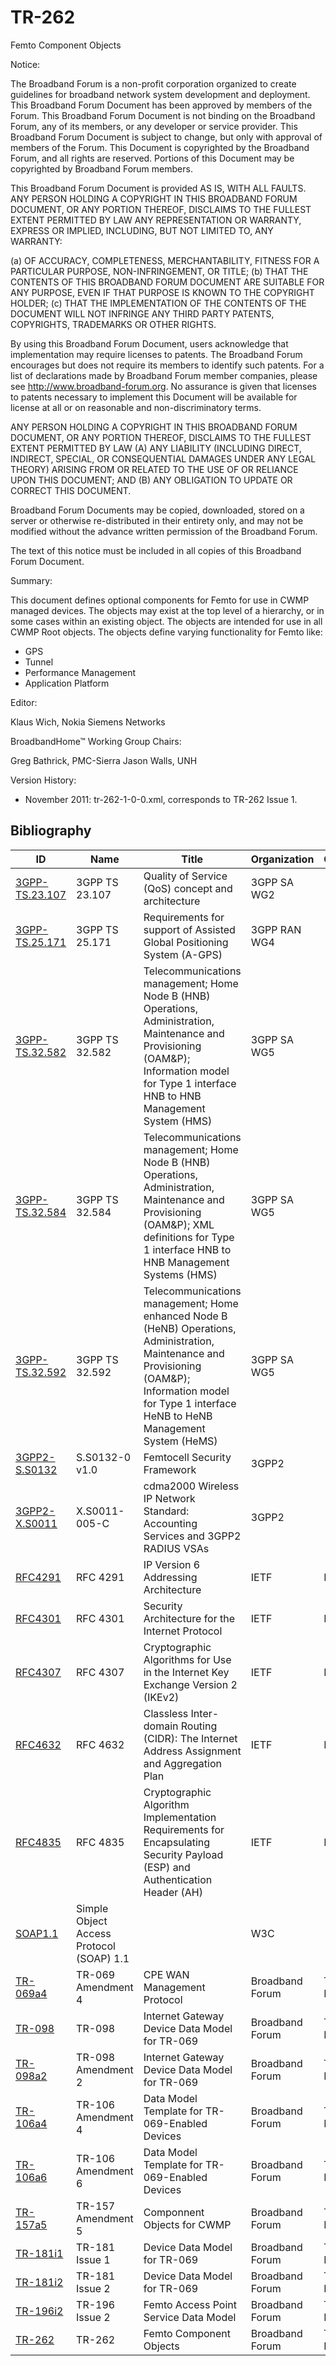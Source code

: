 # TR-262


Femto Component Objects

Notice:


The Broadband Forum is a non-profit corporation organized to create
guidelines for broadband network system development and deployment.
This Broadband Forum Document has been approved by members of the
Forum. This Broadband Forum Document is not binding on the Broadband
Forum, any of its members, or any developer or service provider.
This Broadband Forum Document is subject to change, but only with
approval of members of the Forum.  This Document is copyrighted by
the Broadband Forum, and all rights are reserved.  Portions of this
Document may be copyrighted by Broadband Forum members.

This Broadband Forum Document is provided AS IS, WITH ALL FAULTS.
ANY PERSON HOLDING A COPYRIGHT IN THIS BROADBAND FORUM DOCUMENT,
OR ANY PORTION THEREOF, DISCLAIMS TO THE FULLEST EXTENT PERMITTED
BY LAW ANY REPRESENTATION OR WARRANTY, EXPRESS OR IMPLIED,
INCLUDING, BUT NOT LIMITED TO, ANY WARRANTY:


(a) OF ACCURACY, COMPLETENESS, MERCHANTABILITY, FITNESS FOR A
PARTICULAR PURPOSE, NON-INFRINGEMENT, OR TITLE;
(b) THAT THE CONTENTS OF THIS BROADBAND FORUM DOCUMENT ARE SUITABLE
FOR ANY PURPOSE, EVEN IF THAT PURPOSE IS KNOWN TO THE COPYRIGHT
HOLDER;
(c) THAT THE IMPLEMENTATION OF THE CONTENTS OF THE DOCUMENT WILL NOT
INFRINGE ANY THIRD PARTY PATENTS, COPYRIGHTS, TRADEMARKS OR
OTHER RIGHTS.

By using this Broadband Forum Document, users acknowledge that
implementation may require licenses to patents.  The Broadband Forum
encourages but does not require its members to identify such
patents.  For a list of declarations made by Broadband Forum member
companies, please see http://www.broadband-forum.org.  No assurance
is given that licenses to patents necessary to implement this
Document will be available for license at all or on reasonable and
non-discriminatory terms.

ANY PERSON HOLDING A COPYRIGHT IN THIS BROADBAND FORUM DOCUMENT, OR
ANY PORTION THEREOF, DISCLAIMS TO THE FULLEST EXTENT PERMITTED BY
LAW (A) ANY LIABILITY (INCLUDING DIRECT, INDIRECT, SPECIAL, OR
CONSEQUENTIAL DAMAGES UNDER ANY LEGAL THEORY) ARISING FROM OR
RELATED TO THE USE OF OR RELIANCE UPON THIS DOCUMENT; AND (B) ANY
OBLIGATION TO UPDATE OR CORRECT THIS DOCUMENT.

Broadband Forum Documents may be copied, downloaded, stored on a
server or otherwise re-distributed in their entirety only, and may
not be modified without the advance written permission of the
Broadband Forum.

The text of this notice must be included in all copies of this
Broadband Forum Document.


Summary:

This document defines optional components for Femto for use in CWMP managed
devices. The objects may exist at the top level of a hierarchy, or in some
cases within an existing object. The objects are intended for use in all CWMP Root
objects. The objects define varying functionality for Femto like:

  - GPS
  - Tunnel
  - Performance Management
  - Application Platform

Editor:

Klaus Wich, Nokia Siemens Networks

BroadbandHome™ Working Group Chairs:

Greg Bathrick, PMC-Sierra
Jason Walls, UNH

Version History:

* November 2011: tr-262-1-0-0.xml, corresponds to TR-262 Issue 1.


## Bibliography

| ID | Name | Title | Organization | Category | Date |
| --- | --- | --- | --- | --- | --- |
 | [3GPP-TS.23.107](http://www.3gpp.org/ftp/Specs/html-info/23107.htm) | 3GPP TS 23.107 | Quality of Service (QoS) concept and architecture | 3GPP SA WG2 |  | 
 | [3GPP-TS.25.171](http://www.3gpp.org/ftp/Specs/html-info/25171.htm) | 3GPP TS 25.171 | Requirements for support of Assisted Global Positioning System (A-GPS) | 3GPP RAN WG4 |  | 
 | [3GPP-TS.32.582](http://www.3gpp.org/ftp/Specs/html-info/32582.htm) | 3GPP TS 32.582 | Telecommunications management; Home Node B (HNB) Operations, Administration, Maintenance and Provisioning (OAM&P); Information model for Type 1 interface HNB to HNB Management System (HMS) | 3GPP SA WG5 |  | 
 | [3GPP-TS.32.584](http://www.3gpp.org/ftp/Specs/html-info/32584.htm) | 3GPP TS 32.584 | Telecommunications management; Home Node B (HNB) Operations, Administration, Maintenance and Provisioning (OAM&P); XML definitions for Type 1 interface HNB to HNB Management Systems (HMS) | 3GPP SA WG5 |  | 
 | [3GPP-TS.32.592](http://www.3gpp.org/ftp/Specs/html-info/32592.htm) | 3GPP TS 32.592 | Telecommunications management; Home enhanced Node B (HeNB) Operations, Administration, Maintenance and Provisioning (OAM&P); Information model for Type 1 interface HeNB to HeNB Management System (HeMS) | 3GPP SA WG5 |  | 
 | [3GPP2-S.S0132](http://www.3gpp2.org/Public_html/specs/S.S0132-0_v1.0_Femtocell_Security_Framework.pdf) | S.S0132-0 v1.0 | Femtocell Security Framework | 3GPP2 |  | January 2010
 | [3GPP2-X.S0011](http://www.3gpp2.org/Public_html/specs/X.S0011-005-C_v1.0_110703.pdf) | X.S0011-005-C | cdma2000 Wireless IP Network Standard: Accounting Services and 3GPP2 RADIUS VSAs | 3GPP2 |  | August 2003
 | [RFC4291](http://tools.ietf.org/html/rfc4291) | RFC 4291 | IP Version 6 Addressing Architecture | IETF | RFC | 2006
 | [RFC4301](http://tools.ietf.org/html/rfc4301) | RFC 4301 | Security Architecture for the Internet Protocol | IETF | RFC | December 2005
 | [RFC4307](http://tools.ietf.org/html/rfc4307) | RFC 4307 | Cryptographic Algorithms for Use in the Internet Key Exchange Version 2 (IKEv2) | IETF | RFC | December 2005
 | [RFC4632](http://tools.ietf.org/html/rfc4632) | RFC 4632 | Classless Inter-domain Routing (CIDR): The Internet Address Assignment and Aggregation Plan | IETF | RFC | 2006
 | [RFC4835](http://tools.ietf.org/html/rfc4835) | RFC 4835 | Cryptographic Algorithm Implementation Requirements for Encapsulating Security Payload (ESP) and Authentication Header (AH) | IETF | RFC | 2007
 | [SOAP1.1](http://www.w3.org/TR/2000/NOTE-SOAP-20000508) | Simple Object Access Protocol (SOAP) 1.1 |  | W3C |  | 
 | [TR-069a4](http://www.broadband-forum.org/technical/download/TR-069_Amendment-4.pdf) | TR-069 Amendment 4 | CPE WAN Management Protocol | Broadband Forum | Technical Report | 2011
 | [TR-098](http://www.broadband-forum.org/technical/download/TR-098.pdf) | TR-098 | Internet Gateway Device Data Model for TR-069 | Broadband Forum | Technical Report | 2005
 | [TR-098a2](http://www.broadband-forum.org/technical/download/TR-098_Amendment-2.pdf) | TR-098 Amendment 2 | Internet Gateway Device Data Model for TR-069 | Broadband Forum | Technical Report | 2008
 | [TR-106a4](http://www.broadband-forum.org/technical/download/TR-106_Amendment-4.pdf) | TR-106 Amendment 4 | Data Model Template for TR-069-Enabled Devices | Broadband Forum | Technical Report | 2010
 | [TR-106a6](http://www.broadband-forum.org/technical/download/TR-106_Amendment-6.pdf) | TR-106 Amendment 6 | Data Model Template for TR-069-Enabled Devices | Broadband Forum | Technical Report | 2011
 | [TR-157a5](http://www.broadband-forum.org/technical/download/TR-157_Amendment-5.pdf) | TR-157 Amendment 5 | Componnent Objects for CWMP | Broadband Forum | Technical Report | 2011
 | [TR-181i1](http://www.broadband-forum.org/technical/download/TR-181_Issue-1.pdf) | TR-181 Issue 1 | Device Data Model for TR-069 | Broadband Forum | Technical Report | 2010
 | [TR-181i2](http://www.broadband-forum.org/technical/download/TR-181_Issue-2.pdf) | TR-181 Issue 2 | Device Data Model for TR-069 | Broadband Forum | Technical Report | 2010
 | [TR-196i2](http://www.broadband-forum.org/technical/download/TR-196_Issue-2.pdf) | TR-196 Issue 2 | Femto Access Point Service Data Model | Broadband Forum | Technical Report | 2011
 | [TR-262](http://www.broadband-forum.org/technical/download/TR-262.pdf) | TR-262 | Femto Component Objects | Broadband Forum | Technical Report | 2011


